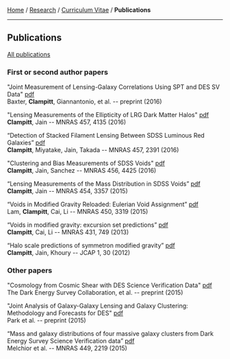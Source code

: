 <div class="container">

[Home](index.html) /
[Research](research.html) /
[Curriculum Vitae](cvitae.html) /
**Publications**

***

## Publications

[All publications](http://arxiv.org/find/astro-ph/1/au:+Clampitt_J/0/1/0/all/0/1)

### First or second author papers

"Joint Measurement of Lensing-Galaxy Correlations Using SPT and DES SV Data"
[pdf](http://arxiv.org/pdf/1602.07384.pdf)\
Baxter, **Clampitt**, Giannantonio, et al. -- preprint (2016)

"Lensing Measurements of the Ellipticity of LRG Dark Matter Halos"
[pdf](http://arxiv.org/pdf/1506.03536.pdf)\
**Clampitt**, Jain -- MNRAS 457, 4135 (2016)

“Detection of Stacked Filament Lensing Between SDSS Luminous Red Galaxies”
[pdf](http://arxiv.org/pdf/1402.3302.pdf)\
**Clampitt**, Miyatake, Jain, Takada -- MNRAS 457, 2391 (2016)

"Clustering and Bias Measurements of SDSS Voids"
[pdf](http://arxiv.org/pdf/1507.08031.pdf)\
**Clampitt**, Jain, Sanchez -- MNRAS 456, 4425 (2016)

“Lensing Measurements of the Mass Distribution in SDSS Voids”
[pdf](http://arxiv.org/pdf/1404.1834.pdf)\
**Clampitt**, Jain -- MNRAS 454, 3357 (2015)

“Voids in Modified Gravity Reloaded: Eulerian Void Assignment”
[pdf](http://arxiv.org/pdf/1408.5338.pdf)\
Lam, **Clampitt**, Cai, Li -- MNRAS 450, 3319 (2015)

“Voids in modified gravity: excursion set predictions”
[pdf](http://arxiv.org/pdf/1212.2216.pdf)\
**Clampitt**, Cai, Li -- MNRAS 431, 749 (2013)

“Halo scale predictions of symmetron modified gravity”
[pdf](http://arxiv.org/pdf/1110.2177.pdf)\
**Clampitt**, Jain, Khoury -- JCAP 1, 30 (2012)


### Other papers

"Cosmology from Cosmic Shear with DES Science Verification Data"
[pdf](http://arxiv.org/pdf/1507.05552.pdf)\
The Dark Energy Survey Collaboration, et al. -- preprint (2015)

"Joint Analysis of Galaxy-Galaxy Lensing and Galaxy Clustering: Methodology and Forecasts for DES"
[pdf](http://arxiv.org/pdf/1507.05353.pdf)\
Park et al. -- preprint (2015)

“Mass and galaxy distributions of four massive galaxy clusters from Dark Energy Survey Science Verification data”
[pdf](http://arxiv.org/pdf/1405.4285.pdf)\
Melchior et al. -- MNRAS 449, 2219 (2015)

</div>